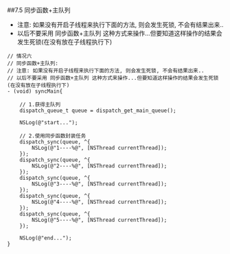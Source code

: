 ##7.5 同步函数+主队列

- 注意: 如果没有开启子线程来执行下面的方法, 则会发生死锁, 不会有结果出来..
- 以后不要采用 同步函数+主队列 这种方式来操作...但要知道这样操作的结果会发生死锁(在没有放在子线程执行下)

```objc
// 情况六
// 同步函数+主队列:
// 注意: 如果没有开启子线程来执行下面的方法, 则会发生死锁, 不会有结果出来..
// 以后不要采用 同步函数+主队列 这种方式来操作...但要知道这样操作的结果会发生死锁(在没有放在子线程执行下)
- (void) syncMain{

    // 1.获得主队列
    dispatch_queue_t queue = dispatch_get_main_queue();

    NSLog(@"start...");

    // 2.使用同步函数封装任务
    dispatch_sync(queue, ^{
        NSLog(@"1----%@", [NSThread currentThread]);
    });
    dispatch_sync(queue, ^{
        NSLog(@"2----%@", [NSThread currentThread]);
    });
    dispatch_sync(queue, ^{
        NSLog(@"3----%@", [NSThread currentThread]);
    });
    dispatch_sync(queue, ^{
        NSLog(@"4----%@", [NSThread currentThread]);
    });
    dispatch_sync(queue, ^{
        NSLog(@"5----%@", [NSThread currentThread]);
    });

    NSLog(@"end...");
}
```

